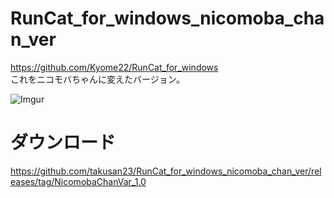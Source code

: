 # RunCat_for_windows_nicomoba_chan_ver

https://github.com/Kyome22/RunCat_for_windows  
これをニコモバちゃんに変えたバージョン。

![Imgur](https://imgur.com/ghhYzL3.png)

# ダウンロード
https://github.com/takusan23/RunCat_for_windows_nicomoba_chan_ver/releases/tag/NicomobaChanVar_1.0